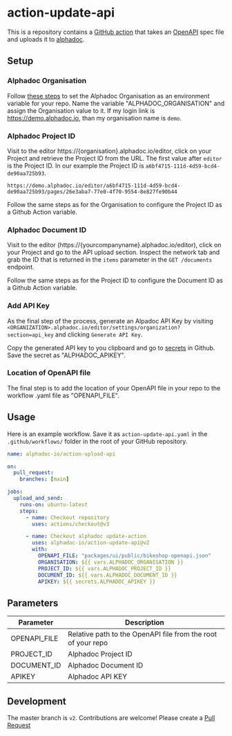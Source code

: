 # action-update-api

This is a repository contains a [GitHub action](https://docs.github.com/en/actions)
that takes an [OpenAPI](https://www.openapis.org) spec file and uploads it
to [alphadoc](https://alphadoc.io).

## Setup

### Alphadoc Organisation

Follow [these steps](https://docs.github.com/en/actions/learn-github-actions/variables#creating-configuration-variables-for-a-repository) to set the Alphadoc Organisation as an environment variable for your repo. Name the variable "ALPHADOC_ORGANISATION" and assign the Organisation value to it. If my login link is https://demo.alphadoc.io, than my organisation name is `demo`.

### Alphadoc Project ID

Visit to the editor https://{organisation}.alphadoc.io/editor, click on your Project and retrieve the Project ID from the URL. The first value after `editor` is the Project ID. In our example the Project ID is `a6bf4715-111d-4d59-bcd4-de90aa725b93`.

```
https://demo.alphadoc.io/editor/a6bf4715-111d-4d59-bcd4-de90aa725b93/pages/26e3aba7-77e0-4f70-9554-8e827fe90b44
```

Follow the same steps as for the Organisation to configure the Project ID as a Github Action variable.

### Alphadoc Document ID

Visit to the editor (https://{yourcompanyname}.alphadoc.io/editor), click on your Project and go to the API upload section. Inspect the network tab and grab the ID that is returned in the `items` parameter in the `GET /documents` endpoint.

Follow the same steps as for the Project ID to configure the Document ID as a Github Action variable.

### Add API Key

As the final step of the process, generate an Alpadoc API Key by visiting
`<ORGANIZATION>.alphadoc.io/editor/settings/organization?section=api_key`
and clicking `Generate API Key`.

Copy the generated API key to you clipboard and go to
[secrets](https://docs.github.com/en/actions/security-guides/encrypted-secrets#about-encrypted-secrets)
in Github. Save the secret as "ALPHADOC_APIKEY".

### Location of OpenAPI file

The final step is to add the location of your OpenAPI file in your repo to the workflow .yaml file as "OPENAPI_FILE".

## Usage

Here is an example workflow. Save it as `action-update-api.yaml` in the `.github/workflows/` folder in the root of your GitHub repository.

```yaml
name: alphadoc-io/action-upload-api

on:
  pull_request:
    branches: [main]

jobs:
  upload_and_send:
    runs-on: ubuntu-latest
    steps:
      - name: Checkout repository
        uses: actions/checkout@v3

      - name: Checkout alphadoc update-action
        uses: alphadoc-io/action-update-api@v2
        with:
          OPENAPI_FILE: "packages/ui/public/bikeshop-openapi.json"
          ORGANISATION: ${{ vars.ALPHADOC_ORGANISATION }}
          PROJECT_ID: ${{ vars.ALPHADOC_PROJECT_ID }}
          DOCUMENT_ID: ${{ vars.ALPHADOC_DOCUMENT_ID }}
          APIKEY: ${{ secrets.ALPHADOC_APIKEY }}
```

## Parameters

| Parameter    | Description                                                  |
| ------------ | ------------------------------------------------------------ |
| OPENAPI_FILE | Relative path to the OpenAPI file from the root of your repo |
| PROJECT_ID   | Alphadoc Project ID                                          |
| DOCUMENT_ID  | Alphadoc Document ID                                         |
| APIKEY       | Alphadoc API KEY                                             |

## Development

The master branch is `v2`. Contributions are welcome! Please create a
[Pull Request](https://github.com/alphadoc-io/action-update-api/pulls)
